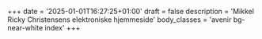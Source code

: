 +++
date = '2025-01-01T16:27:25+01:00'
draft = false
description = 'Mikkel Ricky Christensens elektroniske hjemmeside'
body_classes = 'avenir bg-near-white index'
+++
